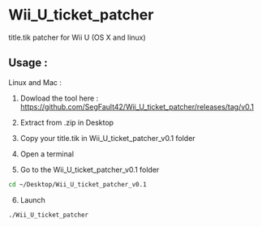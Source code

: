 # Wii_U_ticket_patcher

title.tik patcher for Wii U (OS X and linux) 

## Usage :

Linux and Mac :

1) Dowload the tool here : https://github.com/SegFault42/Wii_U_ticket_patcher/releases/tag/v0.1

2) Extract  from .zip in Desktop

3) Copy your title.tik in Wii_U_ticket_patcher_v0.1 folder

4) Open a terminal

5) Go to the Wii_U_ticket_patcher_v0.1 folder

```bash
cd ~/Desktop/Wii_U_ticket_patcher_v0.1
```
6) Launch
```bash
./Wii_U_ticket_patcher
```

